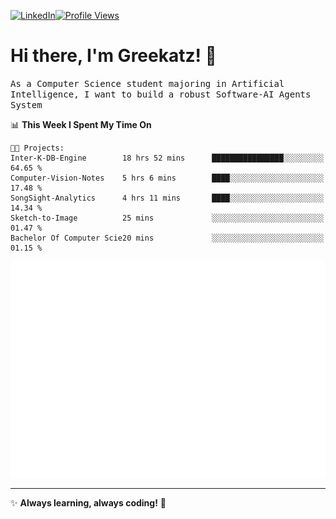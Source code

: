 [![LinkedIn](https://img.shields.io/badge/LinkedIn-0077B5?style=flat&logo=linkedin&logoColor=white)](https://www.linkedin.com/in/hungarbeit1912/)[![Profile Views](https://komarev.com/ghpvc/?username=Greekatz&color=blue&style=flat-square)](https://github.com/Greekatz)  


# Hi there, I'm Greekatz! 👋

<samp>As a Computer Science student majoring in Artificial Intelligence, I want to build a robust Software-AI Agents System<samp>


<!--START_SECTION:waka-->
📊 **This Week I Spent My Time On** 

```text
🐱‍💻 Projects: 
Inter-K-DB-Engine        18 hrs 52 mins      ████████████████░░░░░░░░░   64.65 % 
Computer-Vision-Notes    5 hrs 6 mins        ████░░░░░░░░░░░░░░░░░░░░░   17.48 % 
SongSight-Analytics      4 hrs 11 mins       ████░░░░░░░░░░░░░░░░░░░░░   14.34 % 
Sketch-to-Image          25 mins             ░░░░░░░░░░░░░░░░░░░░░░░░░   01.47 % 
Bachelor Of Computer Scie20 mins             ░░░░░░░░░░░░░░░░░░░░░░░░░   01.15 % 
```


<!--END_SECTION:waka-->

![Full-year Contribution Calendar](https://github.com/Greekatz/Greekatz/blob/main/metrics.plugin.isocalendar.fullyear.svg)

---
✨ **Always learning, always coding!** 🚀
